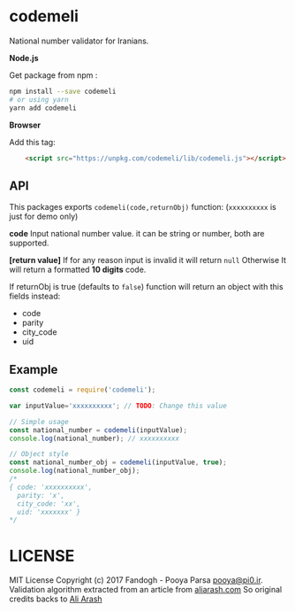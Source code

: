 # codemeli
National number validator for Iranians.

**Node.js**

Get package from npm :
```bash
npm install --save codemeli
# or using yarn
yarn add codemeli
```

**Browser**

Add this tag:
```html
    <script src="https://unpkg.com/codemeli/lib/codemeli.js"></script> 
```

## API
This packages exports `codemeli(code,returnObj)` function: (`xxxxxxxxxx` is just for demo only)

**code**
Input national number value. it can be string or number, both are supported.

**[return value]**
If for any reason input is invalid it will return `null` Otherwise It will return a formatted **10 digits** code.

If returnObj is true (defaults to `false`) function will return an object with this fields instead:
- code
- parity
- city_code
- uid

## Example

```js
const codemeli = require('codemeli');

var inputValue='xxxxxxxxxx'; // TODO: Change this value

// Simple usage
const national_number = codemeli(inputValue);
console.log(national_number); // xxxxxxxxxx

// Object style
const national_number_obj = codemeli(inputValue, true);
console.log(national_number_obj);
/*
{ code: 'xxxxxxxxxx',
  parity: 'x',
  city_code: 'xx',
  uid: 'xxxxxxx' }
*/
``` 

# LICENSE
MIT License Copyright (c) 2017 Fandogh - Pooya Parsa <pooya@pi0.ir>.   
Validation algorithm extracted from an article from [aliarash.com](http://www.aliarash.com/article/codemeli/codemeli.htm)
So original credits backs to [Ali Arash](mailto:admin@aliarash.com)
